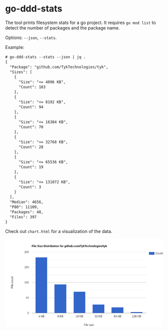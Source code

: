 # go-ddd-stats

The tool prints filesystem stats for a go project. It requires `go mod
list` to detect the number of packages and the package name.

Options: `--json`, `--stats`.

Example:

```
# go-ddd-stats --stats --json | jq .
{
  "Package": "github.com/TykTechnologies/tyk",
  "Sizes": [
    {
      "Size": "<= 4096 KB",
      "Count": 183
    },
    {
      "Size": "<= 8192 KB",
      "Count": 94
    },
    {
      "Size": "<= 16384 KB",
      "Count": 70
    },
    {
      "Size": "<= 32768 KB",
      "Count": 28
    },
    {
      "Size": "<= 65536 KB",
      "Count": 19
    },
    {
      "Size": "<= 131072 KB",
      "Count": 3
    }
  ],
  "Median": 4656,
  "P80": 11109,
  "Packages": 48,
  "Files": 397
}
```

Check out `chart.html` for a visualization of the data.

![An example chart using the data](chart.png)
